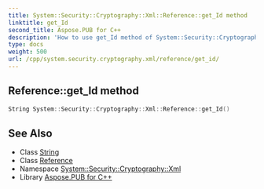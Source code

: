 ```yaml
---
title: System::Security::Cryptography::Xml::Reference::get_Id method
linktitle: get_Id
second_title: Aspose.PUB for C++
description: 'How to use get_Id method of System::Security::Cryptography::Xml::Reference class in C++.'
type: docs
weight: 500
url: /cpp/system.security.cryptography.xml/reference/get_id/
---
```

## Reference::get_Id method




```cpp
String System::Security::Cryptography::Xml::Reference::get_Id()
```

## See Also

* Class [String](../../../system/string/)
* Class [Reference](../)
* Namespace [System::Security::Cryptography::Xml](../../)
* Library [Aspose.PUB for C++](../../../)
